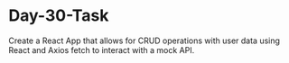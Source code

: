 # Day-30-Task
Create a React App that allows for CRUD operations with user data using React and Axios fetch to interact with a mock API.
